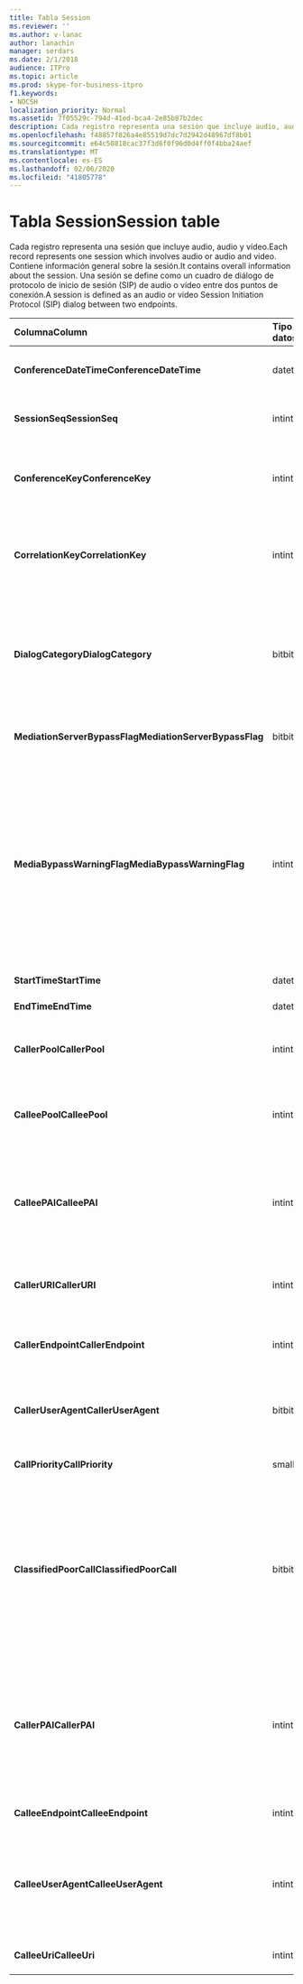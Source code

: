 ```yaml
---
title: Tabla Session
ms.reviewer: ''
ms.author: v-lanac
author: lanachin
manager: serdars
ms.date: 2/1/2018
audience: ITPro
ms.topic: article
ms.prod: skype-for-business-itpro
f1.keywords:
- NOCSH
localization_priority: Normal
ms.assetid: 7f05529c-794d-41ed-bca4-2e85b87b2dec
description: Cada registro representa una sesión que incluye audio, audio y vídeo. Contiene información general sobre la sesión. Una sesión se define como un cuadro de diálogo de protocolo de inicio de sesión (SIP) de audio o vídeo entre dos puntos de conexión.
ms.openlocfilehash: f48857f826a4e85519d7dc7d2942d48967df8b01
ms.sourcegitcommit: e64c50818cac37f3d6f0f96d0d4ff0f4bba24aef
ms.translationtype: MT
ms.contentlocale: es-ES
ms.lasthandoff: 02/06/2020
ms.locfileid: "41805778"
---
```

# <a name="session-table"></a><span data-ttu-id="1e8bb-105">Tabla Session</span><span class="sxs-lookup"><span data-stu-id="1e8bb-105">Session table</span></span>
 
<span data-ttu-id="1e8bb-106">Cada registro representa una sesión que incluye audio, audio y vídeo.</span><span class="sxs-lookup"><span data-stu-id="1e8bb-106">Each record represents one session which involves audio or audio and video.</span></span> <span data-ttu-id="1e8bb-107">Contiene información general sobre la sesión.</span><span class="sxs-lookup"><span data-stu-id="1e8bb-107">It contains overall information about the session.</span></span> <span data-ttu-id="1e8bb-108">Una sesión se define como un cuadro de diálogo de protocolo de inicio de sesión (SIP) de audio o vídeo entre dos puntos de conexión.</span><span class="sxs-lookup"><span data-stu-id="1e8bb-108">A session is defined as an audio or video Session Initiation Protocol (SIP) dialog between two endpoints.</span></span>
  
|<span data-ttu-id="1e8bb-109">**Columna**</span><span class="sxs-lookup"><span data-stu-id="1e8bb-109">**Column**</span></span>|<span data-ttu-id="1e8bb-110">**Tipo de datos**</span><span class="sxs-lookup"><span data-stu-id="1e8bb-110">**Data Type**</span></span>|<span data-ttu-id="1e8bb-111">**Clave o índice**</span><span class="sxs-lookup"><span data-stu-id="1e8bb-111">**Key/Index**</span></span>|<span data-ttu-id="1e8bb-112">**Detalles**</span><span class="sxs-lookup"><span data-stu-id="1e8bb-112">**Details**</span></span>|
|:-----|:-----|:-----|:-----|
|<span data-ttu-id="1e8bb-113">**ConferenceDateTime**</span><span class="sxs-lookup"><span data-stu-id="1e8bb-113">**ConferenceDateTime**</span></span> <br/> |<span data-ttu-id="1e8bb-114">datetime</span><span class="sxs-lookup"><span data-stu-id="1e8bb-114">datetime</span></span>  <br/> |<span data-ttu-id="1e8bb-115">Primary</span><span class="sxs-lookup"><span data-stu-id="1e8bb-115">Primary</span></span>  <br/> |<span data-ttu-id="1e8bb-116">Se hace referencia a ella desde la [tabla de diálogo](dialog.md).</span><span class="sxs-lookup"><span data-stu-id="1e8bb-116">Referenced from the [Dialog table](dialog.md).</span></span>  <br/> |
|<span data-ttu-id="1e8bb-117">**SessionSeq**</span><span class="sxs-lookup"><span data-stu-id="1e8bb-117">**SessionSeq**</span></span> <br/> |<span data-ttu-id="1e8bb-118">int</span><span class="sxs-lookup"><span data-stu-id="1e8bb-118">int</span></span>  <br/> |<span data-ttu-id="1e8bb-119">Primary</span><span class="sxs-lookup"><span data-stu-id="1e8bb-119">Primary</span></span>  <br/> |<span data-ttu-id="1e8bb-120">Se hace referencia a ella desde la [tabla de diálogo](dialog.md).</span><span class="sxs-lookup"><span data-stu-id="1e8bb-120">Referenced from the [Dialog table](dialog.md).</span></span>  <br/> |
|<span data-ttu-id="1e8bb-121">**ConferenceKey**</span><span class="sxs-lookup"><span data-stu-id="1e8bb-121">**ConferenceKey**</span></span> <br/> |<span data-ttu-id="1e8bb-122">int</span><span class="sxs-lookup"><span data-stu-id="1e8bb-122">int</span></span>  <br/> |<span data-ttu-id="1e8bb-123">Extranjero</span><span class="sxs-lookup"><span data-stu-id="1e8bb-123">Foreign</span></span>  <br/> |<span data-ttu-id="1e8bb-124">Tecla de conferencia.</span><span class="sxs-lookup"><span data-stu-id="1e8bb-124">Conference key.</span></span> <span data-ttu-id="1e8bb-125">Se hace referencia a ella desde la [tabla de conferencia](conference.md).</span><span class="sxs-lookup"><span data-stu-id="1e8bb-125">Referenced from the [Conference table](conference.md).</span></span>  <br/> |
|<span data-ttu-id="1e8bb-126">**CorrelationKey**</span><span class="sxs-lookup"><span data-stu-id="1e8bb-126">**CorrelationKey**</span></span> <br/> |<span data-ttu-id="1e8bb-127">int</span><span class="sxs-lookup"><span data-stu-id="1e8bb-127">int</span></span>  <br/> |<span data-ttu-id="1e8bb-128">Extranjero</span><span class="sxs-lookup"><span data-stu-id="1e8bb-128">Foreign</span></span>  <br/> |<span data-ttu-id="1e8bb-129">Clave de correlación.</span><span class="sxs-lookup"><span data-stu-id="1e8bb-129">Correlation key.</span></span> <span data-ttu-id="1e8bb-130">Se hace referencia a ella desde la [tabla SessionCorrelation](sessioncorrelation.md).</span><span class="sxs-lookup"><span data-stu-id="1e8bb-130">Referenced from the [SessionCorrelation table](sessioncorrelation.md).</span></span>  <br/> |
|<span data-ttu-id="1e8bb-131">**DialogCategory**</span><span class="sxs-lookup"><span data-stu-id="1e8bb-131">**DialogCategory**</span></span> <br/> |<span data-ttu-id="1e8bb-132">bit</span><span class="sxs-lookup"><span data-stu-id="1e8bb-132">bit</span></span>  <br/> | <br/> |<span data-ttu-id="1e8bb-133">Categoría de cuadro de diálogo; 0 es la pierna del servidor de Skype empresarial Server. 1 es el servidor de mediación para la puerta de la puerta de enlace RTC.</span><span class="sxs-lookup"><span data-stu-id="1e8bb-133">Dialog category; 0 is Skype for Business Server to Mediation Server leg; 1 is Mediation Server to PSTN gateway leg.</span></span>  <br/> |
|<span data-ttu-id="1e8bb-134">**MediationServerBypassFlag**</span><span class="sxs-lookup"><span data-stu-id="1e8bb-134">**MediationServerBypassFlag**</span></span> <br/> |<span data-ttu-id="1e8bb-135">bit</span><span class="sxs-lookup"><span data-stu-id="1e8bb-135">bit</span></span>  <br/> ||<span data-ttu-id="1e8bb-136">Marcador que indica si la llamada se ha omitido o no.</span><span class="sxs-lookup"><span data-stu-id="1e8bb-136">Flag indicating if the call was bypassed or not.</span></span>  <br/> |
|<span data-ttu-id="1e8bb-137">**MediaBypassWarningFlag**</span><span class="sxs-lookup"><span data-stu-id="1e8bb-137">**MediaBypassWarningFlag**</span></span> <br/> |<span data-ttu-id="1e8bb-138">int</span><span class="sxs-lookup"><span data-stu-id="1e8bb-138">int</span></span>  <br/> ||<span data-ttu-id="1e8bb-139">Este campo, si está presente, indica por qué no se omitió una llamada, incluso si los identificadores de omisión coinciden.</span><span class="sxs-lookup"><span data-stu-id="1e8bb-139">This field, if present, indicates why a call was not bypassed even if the bypass IDs matched.</span></span> <span data-ttu-id="1e8bb-140">En Skype empresarial Server, solo se define un valor.</span><span class="sxs-lookup"><span data-stu-id="1e8bb-140">For Skype for Business Server, only one value is defined.</span></span>  <br/> <span data-ttu-id="1e8bb-141">0x0001: identificador de omisión desconocido para el adaptador de red predeterminado.</span><span class="sxs-lookup"><span data-stu-id="1e8bb-141">0x0001 - Unknown bypass ID for Default network adapter.</span></span>  <br/> |
|<span data-ttu-id="1e8bb-142">**StartTime**</span><span class="sxs-lookup"><span data-stu-id="1e8bb-142">**StartTime**</span></span> <br/> |<span data-ttu-id="1e8bb-143">datetime</span><span class="sxs-lookup"><span data-stu-id="1e8bb-143">datetime</span></span>  <br/> | <br/> |<span data-ttu-id="1e8bb-144">Hora de inicio de la llamada.</span><span class="sxs-lookup"><span data-stu-id="1e8bb-144">Call start time.</span></span>  <br/> |
|<span data-ttu-id="1e8bb-145">**EndTime**</span><span class="sxs-lookup"><span data-stu-id="1e8bb-145">**EndTime**</span></span> <br/> |<span data-ttu-id="1e8bb-146">datetime</span><span class="sxs-lookup"><span data-stu-id="1e8bb-146">datetime</span></span>  <br/> | <br/> |<span data-ttu-id="1e8bb-147">Hora de finalización de la llamada.</span><span class="sxs-lookup"><span data-stu-id="1e8bb-147">Call end time.</span></span>  <br/> |
|<span data-ttu-id="1e8bb-148">**CallerPool**</span><span class="sxs-lookup"><span data-stu-id="1e8bb-148">**CallerPool**</span></span> <br/> |<span data-ttu-id="1e8bb-149">int</span><span class="sxs-lookup"><span data-stu-id="1e8bb-149">int</span></span>  <br/> |<span data-ttu-id="1e8bb-150">Extranjero</span><span class="sxs-lookup"><span data-stu-id="1e8bb-150">Foreign</span></span>  <br/> |<span data-ttu-id="1e8bb-151">El grupo de la persona que llama.</span><span class="sxs-lookup"><span data-stu-id="1e8bb-151">The pool of the caller.</span></span> <span data-ttu-id="1e8bb-152">Se hace referencia a ella desde la [tabla Pool](pool.md).</span><span class="sxs-lookup"><span data-stu-id="1e8bb-152">Referenced from the [Pool table](pool.md).</span></span>  <br/> |
|<span data-ttu-id="1e8bb-153">**CalleePool**</span><span class="sxs-lookup"><span data-stu-id="1e8bb-153">**CalleePool**</span></span> <br/> |<span data-ttu-id="1e8bb-154">int</span><span class="sxs-lookup"><span data-stu-id="1e8bb-154">int</span></span>  <br/> |<span data-ttu-id="1e8bb-155">Extranjero</span><span class="sxs-lookup"><span data-stu-id="1e8bb-155">Foreign</span></span>  <br/> |<span data-ttu-id="1e8bb-156">La piscina del receptor de la llamada.</span><span class="sxs-lookup"><span data-stu-id="1e8bb-156">The pool of the call receiver.</span></span> <span data-ttu-id="1e8bb-157">Se hace referencia a ella desde la [tabla Pool](pool.md).</span><span class="sxs-lookup"><span data-stu-id="1e8bb-157">Referenced from the [Pool table](pool.md).</span></span>  <br/> |
|<span data-ttu-id="1e8bb-158">**CalleePAI**</span><span class="sxs-lookup"><span data-stu-id="1e8bb-158">**CalleePAI**</span></span> <br/> |<span data-ttu-id="1e8bb-159">int</span><span class="sxs-lookup"><span data-stu-id="1e8bb-159">int</span></span>  <br/> |<span data-ttu-id="1e8bb-160">Extranjero</span><span class="sxs-lookup"><span data-stu-id="1e8bb-160">Foreign</span></span>  <br/> |<span data-ttu-id="1e8bb-161">URI de SIP en la identidad declarada por SIP (PAI) del punto final de recepción.</span><span class="sxs-lookup"><span data-stu-id="1e8bb-161">SIP URI in the SIP p-asserted identity (PAI) of the receiving endpoint.</span></span> <span data-ttu-id="1e8bb-162">Se hace referencia a ella desde la [tabla de usuario](user-0.md).</span><span class="sxs-lookup"><span data-stu-id="1e8bb-162">Referenced from the [User table](user-0.md).</span></span>  <br/> |
|<span data-ttu-id="1e8bb-163">**CallerURI**</span><span class="sxs-lookup"><span data-stu-id="1e8bb-163">**CallerURI**</span></span> <br/> |<span data-ttu-id="1e8bb-164">int</span><span class="sxs-lookup"><span data-stu-id="1e8bb-164">int</span></span>  <br/> |<span data-ttu-id="1e8bb-165">Extranjero</span><span class="sxs-lookup"><span data-stu-id="1e8bb-165">Foreign</span></span>  <br/> |<span data-ttu-id="1e8bb-166">URI de la persona que llama.</span><span class="sxs-lookup"><span data-stu-id="1e8bb-166">Caller's URI.</span></span> <span data-ttu-id="1e8bb-167">Se hace referencia a ella desde la [tabla de usuario](user-0.md).</span><span class="sxs-lookup"><span data-stu-id="1e8bb-167">Referenced from the [User table](user-0.md).</span></span>  <br/> |
|<span data-ttu-id="1e8bb-168">**CallerEndpoint**</span><span class="sxs-lookup"><span data-stu-id="1e8bb-168">**CallerEndpoint**</span></span> <br/> |<span data-ttu-id="1e8bb-169">int</span><span class="sxs-lookup"><span data-stu-id="1e8bb-169">int</span></span>  <br/> |<span data-ttu-id="1e8bb-170">Extranjero</span><span class="sxs-lookup"><span data-stu-id="1e8bb-170">Foreign</span></span>  <br/> |<span data-ttu-id="1e8bb-171">Extremo de la persona que llama.</span><span class="sxs-lookup"><span data-stu-id="1e8bb-171">Caller's endpoint.</span></span> <span data-ttu-id="1e8bb-172">Se hace referencia a ella desde la [tabla de extremos](endpoint.md).</span><span class="sxs-lookup"><span data-stu-id="1e8bb-172">Referenced from the [Endpoint table](endpoint.md).</span></span>  <br/> |
|<span data-ttu-id="1e8bb-173">**CallerUserAgent**</span><span class="sxs-lookup"><span data-stu-id="1e8bb-173">**CallerUserAgent**</span></span> <br/> |<span data-ttu-id="1e8bb-174">bit</span><span class="sxs-lookup"><span data-stu-id="1e8bb-174">bit</span></span>  <br/> |<span data-ttu-id="1e8bb-175">Extranjero</span><span class="sxs-lookup"><span data-stu-id="1e8bb-175">Foreign</span></span>  <br/> |<span data-ttu-id="1e8bb-176">Agente de usuario del autor de la llamada.</span><span class="sxs-lookup"><span data-stu-id="1e8bb-176">Caller's user agent.</span></span> <span data-ttu-id="1e8bb-177">Se hace referencia a ella desde la [tabla UserAgent](useragent.md).</span><span class="sxs-lookup"><span data-stu-id="1e8bb-177">Referenced from the [UserAgent table](useragent.md).</span></span>  <br/> |
|<span data-ttu-id="1e8bb-178">**CallPriority**</span><span class="sxs-lookup"><span data-stu-id="1e8bb-178">**CallPriority**</span></span> <br/> |<span data-ttu-id="1e8bb-179">smallint</span><span class="sxs-lookup"><span data-stu-id="1e8bb-179">smallint</span></span>  <br/> ||<span data-ttu-id="1e8bb-180">La prioridad de esta llamada.</span><span class="sxs-lookup"><span data-stu-id="1e8bb-180">The priority of this call.</span></span>  <br/> |
|<span data-ttu-id="1e8bb-181">**ClassifiedPoorCall**</span><span class="sxs-lookup"><span data-stu-id="1e8bb-181">**ClassifiedPoorCall**</span></span> <br/> |<span data-ttu-id="1e8bb-182">bit</span><span class="sxs-lookup"><span data-stu-id="1e8bb-182">bit</span></span>  <br/> ||<span data-ttu-id="1e8bb-183">Esta columna ha quedado obsoleta y no se usa en Skype empresarial Server.</span><span class="sxs-lookup"><span data-stu-id="1e8bb-183">This column has been deprecated and is not used in Skype for Business Server.</span></span> <span data-ttu-id="1e8bb-184">En su lugar, esta información se notifica en una base de líneas por medios.</span><span class="sxs-lookup"><span data-stu-id="1e8bb-184">Instead, this information is reported on a per-media line bases.</span></span> <span data-ttu-id="1e8bb-185">Para obtener más información, consulte la [tabla MediaLine](medialine-0.md) .</span><span class="sxs-lookup"><span data-stu-id="1e8bb-185">Refer to the [MediaLine table](medialine-0.md) for more information.</span></span> <br/> |
|<span data-ttu-id="1e8bb-186">**CallerPAI**</span><span class="sxs-lookup"><span data-stu-id="1e8bb-186">**CallerPAI**</span></span> <br/> |<span data-ttu-id="1e8bb-187">int</span><span class="sxs-lookup"><span data-stu-id="1e8bb-187">int</span></span>  <br/> |<span data-ttu-id="1e8bb-188">Extranjero</span><span class="sxs-lookup"><span data-stu-id="1e8bb-188">Foreign</span></span>  <br/> |<span data-ttu-id="1e8bb-189">P-asserted-identidad del usuario que realizó la llamada.</span><span class="sxs-lookup"><span data-stu-id="1e8bb-189">P-Asserted-Identity of the user who placed the call.</span></span> <span data-ttu-id="1e8bb-190">La identidad de aserción de P (PAI) se usa para transmitir la verdadera identidad del usuario que realizó la llamada.</span><span class="sxs-lookup"><span data-stu-id="1e8bb-190">The P-Asserted-Identity (PAI) is used to convey the true identity of the user who placed the call.</span></span>  <br/> |
|<span data-ttu-id="1e8bb-191">**CalleeEndpoint**</span><span class="sxs-lookup"><span data-stu-id="1e8bb-191">**CalleeEndpoint**</span></span> <br/> |<span data-ttu-id="1e8bb-192">int</span><span class="sxs-lookup"><span data-stu-id="1e8bb-192">int</span></span>  <br/> |<span data-ttu-id="1e8bb-193">Extranjero</span><span class="sxs-lookup"><span data-stu-id="1e8bb-193">Foreign</span></span>  <br/> |<span data-ttu-id="1e8bb-194">Extremo que recibió la llamada.</span><span class="sxs-lookup"><span data-stu-id="1e8bb-194">Endpoint that received the call.</span></span>  <br/> |
|<span data-ttu-id="1e8bb-195">**CalleeUserAgent**</span><span class="sxs-lookup"><span data-stu-id="1e8bb-195">**CalleeUserAgent**</span></span> <br/> |<span data-ttu-id="1e8bb-196">int</span><span class="sxs-lookup"><span data-stu-id="1e8bb-196">int</span></span>  <br/> |<span data-ttu-id="1e8bb-197">Extranjero</span><span class="sxs-lookup"><span data-stu-id="1e8bb-197">Foreign</span></span>  <br/> |<span data-ttu-id="1e8bb-198">Agente de usuario empleado por el usuario que recibió la llamada.</span><span class="sxs-lookup"><span data-stu-id="1e8bb-198">User agent employed by the user who received the call.</span></span> <span data-ttu-id="1e8bb-199">Los agentes de usuario representan el dispositivo de extremo cliente.</span><span class="sxs-lookup"><span data-stu-id="1e8bb-199">User agents represent the client endpoint device.</span></span>  <br/> |
|<span data-ttu-id="1e8bb-200">**CalleeUri**</span><span class="sxs-lookup"><span data-stu-id="1e8bb-200">**CalleeUri**</span></span> <br/> |<span data-ttu-id="1e8bb-201">int</span><span class="sxs-lookup"><span data-stu-id="1e8bb-201">int</span></span>  <br/> |<span data-ttu-id="1e8bb-202">Extranjero</span><span class="sxs-lookup"><span data-stu-id="1e8bb-202">Foreign</span></span>  <br/> |<span data-ttu-id="1e8bb-203">URI SIP del usuario que recibió la llamada.</span><span class="sxs-lookup"><span data-stu-id="1e8bb-203">SIP URI of the user who received the call.</span></span>  <br/> |
   

